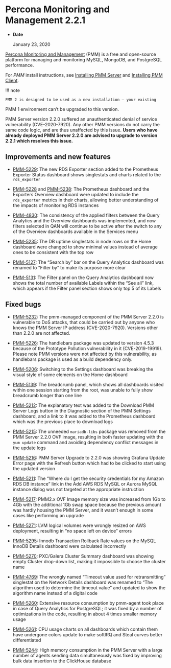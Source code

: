 # Percona Monitoring and Management 2.2.1


* **Date**

    January 23, 2020


[Percona Monitoring and Management](/) (PMM) is a free and open-source platform for managing and monitoring MySQL, MongoDB, and PostgreSQL performance.

For *PMM* install instructions, see [Installing PMM Server](../install/index-server.md) and [Installing PMM Client](../install/index-client.md).

!!! note

    PMM 2 is designed to be used as a new installation — your existing
PMM 1 environment can’t be upgraded to this version.

PMM Server version 2.2.0 suffered an unauthenticated denial of service
vulnerability (CVE-2020-7920). Any other PMM versions do not carry the same code
logic, and are thus unaffected by this issue. **Users who have already deployed
PMM Server 2.2.0 are advised to upgrade to version 2.2.1 which resolves this
issue.**

## Improvements and new features


* [PMM-5229](https://jira.percona.com/browse/PMM-5229): The new RDS Exporter section added to the Prometheus Exporter
Status dashboard shows singlestats and charts related to the `rds_exporter`


* [PMM-5228](https://jira.percona.com/browse/PMM-5228) and [PMM-5238](https://jira.percona.com/browse/PMM-5238): The Prometheus dashboard and the Exporters
Overview dashboard were updated to include the `rds_exporter` metrics in
their charts, allowing better understanding of the impacts of monitoring RDS
instances


* [PMM-4830](https://jira.percona.com/browse/PMM-4830): The consistency of the applied filters between the Query
Analytics and the Overview dashboards was implemented, and now filters
selected in QAN will continue to be active after the switch to any of the
Overview dashboards available in the Services menu


* [PMM-5235](https://jira.percona.com/browse/PMM-5235): The DB uptime singlestats in node rows on the Home dashboard
were changed to show minimal values instead of average ones to be consistent
with the top row


* [PMM-5127](https://jira.percona.com/browse/PMM-5127): The “Search by” bar on the Query Analytics dashboard was
renamed to “Filter by” to make its purpose more clear


* [PMM-5131](https://jira.percona.com/browse/PMM-5131): The Filter panel on the Query Analytics dashboard now shows
the total number of available Labels within the “See all” link, which appears
if the Filter panel section shows only top 5 of its Labels

## Fixed bugs


* [PMM-5232](https://jira.percona.com/browse/PMM-5232): The pmm-managed component of the PMM Server 2.2.0 is
vulnerable to DoS attacks, that could be carried out by anyone who knows the
PMM Server IP address (CVE-2020-7920). Versions other than 2.2.0 are not
affected.


* [PMM-5226](https://jira.percona.com/browse/PMM-5226): The handlebars package was updated to version 4.5.3
because of the Prototype Pollution vulnerability in it (CVE-2019-19919).
Please note PMM versions were not affected by this vulnerability, as
handlebars package is used as a build dependency only.


* [PMM-5206](https://jira.percona.com/browse/PMM-5206): Switching to the Settings dashboard was breaking the visual
style of some elements on the Home dashboard


* [PMM-5139](https://jira.percona.com/browse/PMM-5139): The breadcrumb panel, which shows all dashboards visited
within one session starting from the root, was unable to fully show breadcrumb
longer than one line


* [PMM-5212](https://jira.percona.com/browse/PMM-5212): The explanatory text was added to the Download PMM Server Logs
button in the Diagnostic section of the PMM Settings dashboard, and a link to
it was added to the Prometheus dashboard which was the previous place to
download logs


* [PMM-5215](https://jira.percona.com/browse/PMM-5215): The unneeded `mariadb-libs` package was removed from the
PMM Server 2.2.0 OVF image, resulting in both faster updating with the
`yum update` command and avoiding dependency conflict messages in the update
logs


* [PMM-5216](https://jira.percona.com/browse/PMM-5216): PMM Server Upgrade to 2.2.0 was showing Grafana Update Error
page with the Refresh button which had to be clicked to start using the
updated version


* [PMM-5211](https://jira.percona.com/browse/PMM-5211): The “Where do I get the security credentials for my Amazon
RDS DB instance” link in the Add AWS RDS MySQL or Aurora MySQL instance dialog
was not targeted at the appropriate instruction


* [PMM-5217](https://jira.percona.com/browse/PMM-5217): PMM2.x OVF Image memory size was increased from 1Gb to 4Gb
with the additional 1Gb swap space because the previous amount was hardly
housing the PMM Server, and it wasn’t enough in some cases like performing an
upgrade


* [PMM-5271](https://jira.percona.com/browse/PMM-5271): LVM logical volumes were wrongly resized on AWS deployment,
resulting in “no space left on device” errors


* [PMM-5295](https://jira.percona.com/browse/PMM-5295): Innodb Transaction Rollback Rate values on the MySQL InnoDB
Details dashboard were calculated incorrectly


* [PMM-5270](https://jira.percona.com/browse/PMM-5270): PXC/Galera Cluster Summary dashboard was showing empty Cluster
drop-down list, making it impossible to choose the cluster name


* [PMM-4769](https://jira.percona.com/browse/PMM-4769): The wrongly named “Timeout value used for retransmitting”
singlestat on the Network Details dashboard was renamed to “The algorithm used
to determine the timeout value” and updated to show the algorithm name instead
of a digital code


* [PMM-5260](https://jira.percona.com/browse/PMM-5260): Extensive resource consumption by pmm-agent took place in case
of Query Analytics for PostgreSQL; it was fixed by a number of optimizations
in the code, resulting in about 4 times smaller memory usage


* [PMM-5261](https://jira.percona.com/browse/PMM-5261): CPU usage charts on all dashboards which contain them have
undergone colors update to make softIRQ and Steal curves better differentiated


* [PMM-5244](https://jira.percona.com/browse/PMM-5244): High memory consumption in the PMM Server with a large number
of agents sending data simultaneously was fixed by improving bulk data
insertion to the ClickHouse database
